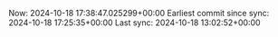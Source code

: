 Now: 2024-10-18 17:38:47.025299+00:00 Earliest commit since sync: 2024-10-18 17:25:35+00:00 Last sync: 2024-10-18 13:02:52+00:00
